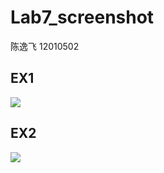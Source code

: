 # Lab7_screenshot

陈逸飞 12010502

## EX1

![](/Users/ericchen/Desktop/cppLab/Lab7/Lab7_code/EX1.png)



## EX2

![](/Users/ericchen/Desktop/cppLab/Lab7/Lab7_code/Ex2.png)


